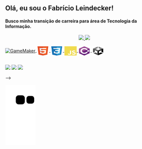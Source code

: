## Olá, eu sou o Fabrício Leindecker!
#### Busco minha transição de carreira para área de Tecnologia da Informação.
<div align="center">
  <a href="https://github.com/FabricioLeindecker">
  <img height="180em" src="https://github-readme-stats.vercel.app/api?username=FabricioLeindecker&show_icons=true&theme=blue-green&include_all_commits=true&count_private=true"/>
  <img height="180em" src="https://github-readme-stats.vercel.app/api/top-langs/?username=FabricioLeindecker&layout=compact&langs_count=7&theme=blue-green"/>
</div>
<div style="display: inline_block"><br>
  <img align="center" alt="GameMaker" height="30" width="30" src="https://user-images.githubusercontent.com/60024796/170530530-b17fc2f4-91ad-4b2b-ad58-d6d4b3ed9aac.png">
  <img align="center" alt="HTML" height="30" width="40" src="https://raw.githubusercontent.com/devicons/devicon/master/icons/html5/html5-original.svg">
  <img align="center" alt="CSS" height="30" width="40" src="https://raw.githubusercontent.com/devicons/devicon/master/icons/css3/css3-original.svg">
  <img align="center" alt="Js" height="30" width="40" src="https://raw.githubusercontent.com/devicons/devicon/master/icons/javascript/javascript-plain.svg">
  <img align="center" alt="Csharp" height="30" width="40" src="https://raw.githubusercontent.com/devicons/devicon/master/icons/csharp/csharp-original.svg">
  <img align="center" alt="Unity" height="30" width="40" src="https://raw.githubusercontent.com/devicons/devicon/master/icons/unity/unity-original.svg">
  </div>
  
  ##
 
<div> 
  <a href="https://www.instagram.com/fabri.leindecker/" target="_blank"><img src="https://img.shields.io/badge/-Instagram-%23E4405F?style=for-the-badge&logo=instagram&logoColor=white" target="_blank"></a>
  <a href="https://discordapp.com/users/Fabr%C3%ADcio#5267" target="_blank"><img src="https://img.shields.io/badge/Discord-7289DA?style=for-the-badge&logo=discord&logoColor=white" target="_blank"></a> 
  <a href="mailto:fabriciolopes.le@gmail.com" target="_blank"><img src="https://img.shields.io/badge/-Gmail-%23333?style=for-the-badge&logo=gmail&logoColor=white" target="_blank"></a>

-->

  ![Snake animation](https://github.com/FabricioLeindecker/FabricioLeindecker/blob/output/github-contribution-grid-snake.svg)
 
</div>
